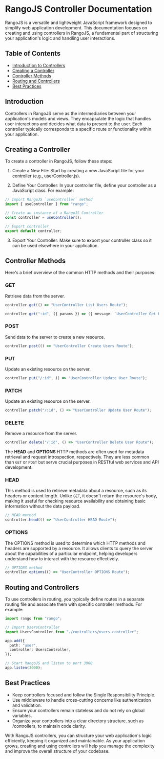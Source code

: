 # RangoJS Controller Documentation

RangoJS is a versatile and lightweight JavaScript framework designed to simplify web application development. This documentation focuses on creating and using controllers in RangoJS, a fundamental part of structuring your application's logic and handling user interactions.

## Table of Contents

- [Introduction to Controllers](#introduction)
- [Creating a Controller](#creating-a-controller)
- [Controller Methods](#controller-methods)
- [Routing and Controllers](#routing-and-controllers)
- [Best Practices](#best-practices)

## Introduction

Controllers in RangoJS serve as the intermediaries between your application's models and views. They encapsulate the logic that handles user interactions and decides what data to present to the user. Each controller typically corresponds to a specific route or functionality within your application.

## Creating a Controller

To create a controller in RangoJS, follow these steps:

1. Create a New File: Start by creating a new JavaScript file for your controller (e.g., userController.js).

2. Define Your Controller: In your controller file, define your controller as a JavaScript class. For example:

```ts
// Import RangoJS `useController` method
import { useController } from "rango";

// Create an instance of a RangoJS Controller
const controller = useController();

// Export controller
export default controller;
```

3. Export Your Controller: Make sure to export your controller class so it can be used elsewhere in your application.

## Controller Methods


Here's a brief overview of the common HTTP methods and their purposes:

### **GET**

Retrieve data from the server.

```ts
controller.get(() => "UserController List Users Route");

controller.get(":id", ({ params }) => ({ message: `UserController Get User By ID Route`, params }));
```

### **POST**

Send data to the server to create a new resource.

```ts
controller.post(() => "UserController Create Users Route");
```

### **PUT**

Update an existing resource on the server.

```ts
controller.put("/:id", () => "UserController Update User Route");
```

### **PATCH**

Update an existing resource on the server.

```ts
controller.patch("/:id", () => "UserController Update User Route");
```

### **DELETE**

Remove a resource from the server.

```ts
controller.delete("/:id", () => "UserController Delete User Route");
```

The **HEAD** and **OPTIONS** HTTP methods are often used for metadata retrieval and request introspection, respectively. They are less common than `GET` or `POST` but serve crucial purposes in RESTful web services and API development.

### **HEAD**

This method is used to retrieve metadata about a resource, such as its headers or content length. Unlike `GET`, it doesn't return the resource's body, making it useful for checking resource availability and obtaining basic information without the data payload.

```ts
// HEAD method
controller.head(() => "UserController HEAD Route");
```

### **OPTIONS**

The OPTIONS method is used to determine which HTTP methods and headers are supported by a resource. It allows clients to query the server about the capabilities of a particular endpoint, helping developers understand how to interact with the resource effectively.

```ts
// OPTIONS method
controller.options(() => "UserController OPTIONS Route");
```

## Routing and Controllers

To use controllers in routing, you typically define routes in a separate routing file and associate them with specific controller methods. For example:

```ts
import rango from "rango";

// Import UsersController
import UsersController from "./controllers/users.controller";

app.add({
  path: "user",
  controller: UsersController,
});

// Start RangoJS and listen to port 3000
app.listen(3000);
```

## Best Practices

- Keep controllers focused and follow the Single Responsibility Principle.
- Use middleware to handle cross-cutting concerns like authentication and validation.
- Ensure your controllers remain stateless and do not rely on global variables.
- Organize your controllers into a clear directory structure, such as /controllers, to maintain code clarity.

With RangoJS controllers, you can structure your web application's logic efficiently, keeping it organized and maintainable. As your application grows, creating and using controllers will help you manage the complexity and improve the overall structure of your codebase.
